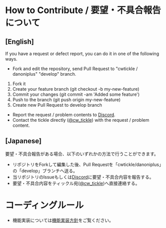 # How to Contribute / 要望・不具合報告について

## [English]

If you have a request or defect report, you can do it in one of the following ways.

- Fork and edit the repository, send Pull Request to "cwtickle / danoniplus" "develop" branch.
1. Fork it
1. Create your feature branch (git checkout -b my-new-feature)
1. Commit your changes (git commit -am 'Added some feature')
1. Push to the branch (git push origin my-new-feature)
1. Create new Pull Request to develop branch

- Report the request / problem contents to [Discord](https://discord.com/channels/698460971231870977/944491021918683196).  
- Contact the tickle directly ([@cw_tickle](https://twitter.com/cw_tickle)) with the request / problem content.

## [Japanese]

要望・不具合報告がある場合、以下のいずれかの方法で行うことができます。

- リポジトリをForkして編集した後、Pull Requestを「cwtickle/danoniplus」の「develop」ブランチへ送る。
- 当リポジトリのIssueもしくは[Discord](https://discord.com/channels/698460971231870977/944491021918683196)に要望・不具合内容を報告する。  
- 要望・不具合内容をティックル宛([@cw_tickle](https://twitter.com/cw_tickle))へ直接連絡する。

# コーディングルール 

- 機能実装については[機能実装方針](https://github.com/cwtickle/danoniplus/wiki/FunctionalPolicy)をご覧ください。
